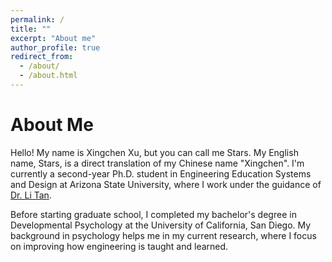 ```yaml
---
permalink: /
title: ""
excerpt: "About me"
author_profile: true
redirect_from: 
  - /about/
  - /about.html
---
```

About Me
======
Hello! My name is Xingchen Xu, but you can call me Stars. My English name, Stars, is a direct translation of my Chinese name "Xingchen". I'm currently a second-year Ph.D. student in Engineering Education Systems and Design at Arizona State University, where I work under the guidance of [Dr. Li Tan](https://search.asu.edu/profile/4426391).

Before starting graduate school, I completed my bachelor's degree in Developmental Psychology at the University of California, San Diego. My background in psychology helps me in my current research, where I focus on improving how engineering is taught and learned.

